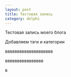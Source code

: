 ```yaml
---
layout: post
title: Тестовая запись
category: delphi
---
```


Тестовая запись моего блога



<!--more-->
Добавляем тэги и категории

вввввввввввввввввввв

вввввввввввввввв

в

